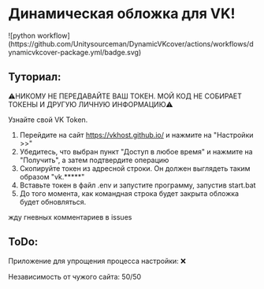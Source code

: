 <h1>Динамическая обложка для VK!</h1>
![python workflow](https://github.com/Unitysourceman/DynamicVKcover/actions/workflows/dynamicvkcover-package.yml/badge.svg)
<h2>Туториал:</h2>

⚠️НИКОМУ НЕ ПЕРЕДАВАЙТЕ ВАШ ТОКЕН. МОЙ КОД НЕ СОБИРАЕТ ТОКЕНЫ И ДРУГУЮ ЛИЧНУЮ ИНФОРМАЦИЮ⚠️

Узнайте свой VK Token. 
   1) Перейдите на сайт https://vkhost.github.io/ и нажмите на "Настройки >>"
   2) Убедитесь, что выбран пункт "Доступ в любое время" и нажмите на "Получить", а затем подтвердите операцию
   4) Скопируйте токен из адресной строки. Он должен выглядеть таким образом "vk.*****"
   5) Вставьте токен в файл .env и запустите программу, запустив start.bat
   6) До того момента, как командная строка будет закрыта обложка будет обновляться. 

жду гневных комментариев в issues


<h2> ToDo: </h2>
Приложение для упрощения процесса настройки: ❌

Независимость от чужого сайта: 50/50
